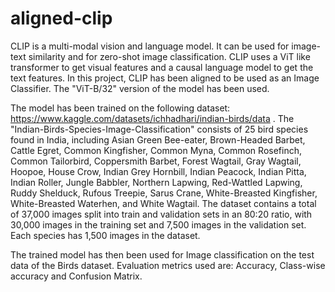 # aligned-clip

CLIP is a multi-modal vision and language model. It can be used for image-text similarity and for zero-shot image classification. CLIP uses a ViT like transformer to get visual features and a causal language model to get the text features. In this project, CLIP has been aligned to be used as an Image Classifier. The "ViT-B/32" version of the model has been used.


The model has been trained on the following dataset: https://www.kaggle.com/datasets/ichhadhari/indian-birds/data 
.
The "Indian-Birds-Species-Image-Classification" consists of 25 bird species found in India, including Asian Green Bee-eater, Brown-Headed Barbet, Cattle Egret, Common Kingfisher, Common Myna, Common Rosefinch, Common Tailorbird, Coppersmith Barbet, Forest Wagtail, Gray Wagtail, Hoopoe, House Crow, Indian Grey Hornbill, Indian Peacock, Indian Pitta, Indian Roller, Jungle Babbler, Northern Lapwing, Red-Wattled Lapwing, Ruddy Shelduck, Rufous Treepie, Sarus Crane, White-Breasted Kingfisher, White-Breasted Waterhen, and White Wagtail.
The dataset contains a total of 37,000 images split into train and validation sets in an 80:20 ratio, with 30,000 images in the training set and 7,500 images in the validation set. Each species has 1,500 images in the dataset.

The trained model has then been used for Image classification on the test data of the Birds dataset.
Evaluation metrics used are: Accuracy, Class-wise accuracy and Confusion Matrix.
